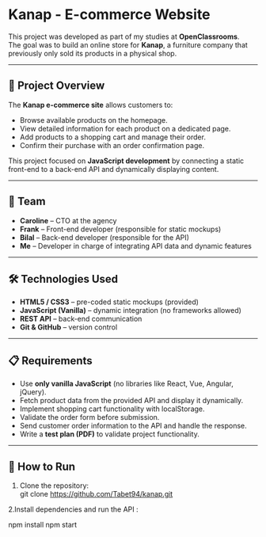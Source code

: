 # Kanap - E-commerce Website  

This project was developed as part of my studies at **OpenClassrooms**.  
The goal was to build an online store for **Kanap**, a furniture company that previously only sold its products in a physical shop.  

---

## 📖 Project Overview  

The **Kanap e-commerce site** allows customers to:  
- Browse available products on the homepage.  
- View detailed information for each product on a dedicated page.  
- Add products to a shopping cart and manage their order.  
- Confirm their purchase with an order confirmation page.  

This project focused on **JavaScript development** by connecting a static front-end to a back-end API and dynamically displaying content.  

---

## 👥 Team  

- **Caroline** – CTO at the agency  
- **Frank** – Front-end developer (responsible for static mockups)  
- **Bilal** – Back-end developer (responsible for the API)  
- **Me** – Developer in charge of integrating API data and dynamic features  

---

## 🛠️ Technologies Used  

- **HTML5 / CSS3** – pre-coded static mockups (provided)  
- **JavaScript (Vanilla)** – dynamic integration (no frameworks allowed)  
- **REST API** – back-end communication  
- **Git & GitHub** – version control  

---

## 📋 Requirements  

- Use **only vanilla JavaScript** (no libraries like React, Vue, Angular, jQuery).  
- Fetch product data from the provided API and display it dynamically.  
- Implement shopping cart functionality with localStorage.  
- Validate the order form before submission.  
- Send customer order information to the API and handle the response.  
- Write a **test plan (PDF)** to validate project functionality.  

---

## 🚀 How to Run  

1. Clone the repository:  
   git clone https://github.com/Tabet94/kanap.git

   
2.Install dependencies and run the API :

npm install
npm start
